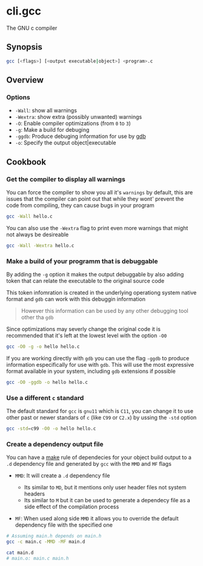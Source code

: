 # cli.gcc

The GNU c compiler

## Synopsis

```sh
gcc [<flags>] [<output executable|object>] <program>.c
```

## Overview

### Options

- `-Wall`: show all warnings
- `-Wextra`: show extra (possibly unwanted) warnings
- `-O`: Enable compiler optimizations (from `0` to `3`)
- `-g`: Make a build for debuging
- `-ggdb`: Produce debuging information for use by [gdb](./1nja.md) 
- `-o`: Specify the output object|executable

## Cookbook

### Get the compiler to display all warnings

You can force the compiler to show you all it's `warnings` by
default, this are issues that the compiler can point out
that while they wont' prevent the code from compiling, they
can cause bugs in your program

```sh
gcc -Wall hello.c
```

You can also use the `-Wextra` flag to print even more warnings
that might not always be desireable

```sh
gcc -Wall -Wextra hello.c
```

### Make a build of your programm that is debuggable

By adding the `-g` option it makes the output debuggable by
also adding token that can relate the executable to the
original source code

This token infomration is created in the underlying
operationg system native format and `gdb` can work with
this debuggin information

> However this information can be used by any other
> debugging tool other tha `gdb`

Since optimizations may severly change the original code
it is recommended that it's left at the lowest level with
the option `-O0`

```sh
gcc -O0 -g -o hello hello.c
```

If you are working directly with `gdb` you can use the flag
`-ggdb` to produce information especifically for use with 
`gdb`. This will use the most expressive format available
in your system, including `gdb` extensions if possible

```sh
gcc -O0 -ggdb -o hello hello.c
```

### Use a different `c` standard

The default standard for `gcc` is `gnu11` which is `C11`, you
can change it to use other past or newer standars of `c` (like
`C99` or `C2.x`) by ussing the `-std` option

```sh
gcc -std=c99 -O0 -o hello hello.c
```

### Create a dependency output file

You can have a [make](./tbym.md) rule of dependecies for your object build
output to a `.d` dependency file and generated by `gcc` with the `MMD` 
and `MF` flags

- `MMD`: It will create a `.d` dependency file
  - Its similar to `MD`, but it mentions only user header files not
    system headers
  - Its similar to `M` but it can be used to generate a dependecy
    file as a side effect of the compilation process

- `MF`: When used along side `MMD` it allows you to override the
  default dependency file with the specified one

```sh
# Assuming main.h depends on main.h
gcc -c main.c -MMD -MF main.d

cat main.d
# main.o: main.c main.h
```
